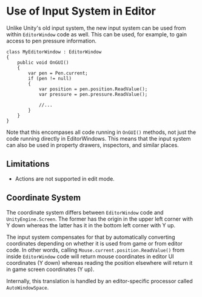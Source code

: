 # Use of Input System in Editor

Unlike Unity's old input system, the new input system can be used from within `EditorWindow` code as well. This can be used, for example, to gain access to pen pressure information.

```
class MyEditorWindow : EditorWindow
{
    public void OnGUI()
    {
        var pen = Pen.current;
        if (pen != null)
        {
            var position = pen.position.ReadValue();
            var pressure = pen.pressure.ReadValue();

            //...
        }
    }
}
```

Note that this encompases all code running in `OnGUI()` methods, not just the code running directly in EditorWindows. This means that the input system can also be used in property drawers, inspectors, and similar places.

## Limitations

- Actions are not supported in edit mode.

## Coordinate System

The coordinate system differs between `EditorWindow` code and `UnityEngine.Screen`. The former has the origin in the upper left corner with Y down whereas the latter has it in the bottom left corner with Y up.

The input system compensates for that by automatically converting coordinates depending on whether it is used from game or from editor code. In other words, calling `Mouse.current.position.ReadValue()` from inside `EditorWindow` code will return mouse coordinates in editor UI coordinates (Y down) whereas reading the position elsewhere will return it in game screen coordinates (Y up).

Internally, this translation is handled by an editor-specific processor called `AutoWindowSpace`.
